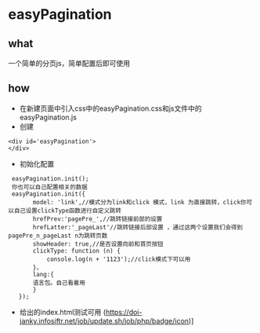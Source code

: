 # easyPagination
## what

一个简单的分页js，简单配置后即可使用

## how

- 在新建页面中引入css中的easyPagination.css和js文件中的easyPagination.js
- 创建
 ```
 <div id='easyPagination'>
 </div>
 ``` 
 - 初始化配置
 ```
  easyPagination.init();
  你也可以自己配置相关的数据
  easyPagination.init({
        model: 'link',//模式分为link和click 模式，link 为直接跳转，click你可以自己设置clickType函数进行自定义跳转
        hrefPrev:'pagePre_',//跳转链接前部的设置
        hrefLatter:'_pageLast'//跳转链接后部设置 ，通过这两个设置我们会得到pagePre_n_pageLast n为跳转页数
        showHeader: true,//是否设置向前和首页按钮
        clickType: function (n) {
            console.log(n + '1123');//click模式下可以用
        }，
        lang:{
        语言包。自己看着用
        }
    });
  ```
  - 给出的index.html测试可用
  (https://doi-janky.infosiftr.net/job/update.sh/job/php/badge/icon)]
